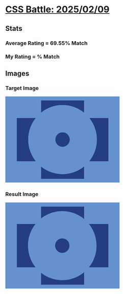 # [CSS Battle: 2025/02/09](https://cssbattle.dev/play/z9kr3x6xxNNMIUWrRC7K)

## Stats

### Average Rating = 69.55% Match

### My Rating = % Match

## Images

### Target Image

![](./images/target.png)

### Result Image

![](./images/result.png)
